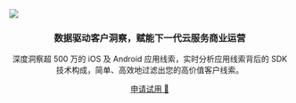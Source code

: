 <img align="center" src="https://forkai.cn/assets/img/v2/image-1.png">
<h3 align="center">数据驱动客户洞察，赋能下一代云服务商业运营</h3>
<p align="center">深度洞察超 500 万的 iOS 及 Android 应用线索，实时分析应用线索背后的 SDK 技术构成，简单、高效地过滤出您的高价值客户线索。</p>
<a href="https://forkai.cn/trial.html?from=github"><p align="center">申请试用 🚀</p></a>
